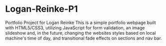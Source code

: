 # Logan-Reinke-P1
Portfolio Project for Logan Reinke
This is a simple portfolio webpage built with HTML5/CSS3, utilizing JavaScript for form validation, an image slideshow and, in the future,
changing the websites styles based on local machine's time of day, and transitional fade effects on sections and nav bar.
